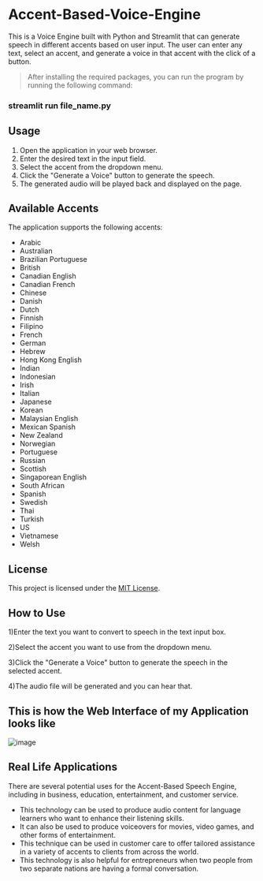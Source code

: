 # Accent-Based-Voice-Engine

This is a Voice Engine built with Python and Streamlit that can generate speech in different accents based on user input. The user can enter any text, select an accent, and generate a voice in that accent with the click of a button.

> After installing the required packages, you can run the program by running the following command:

### streamlit run file_name.py


## Usage

1. Open the application in your web browser.
2. Enter the desired text in the input field.
3. Select the accent from the dropdown menu.
4. Click the "Generate a Voice" button to generate the speech.
5. The generated audio will be played back and displayed on the page.

## Available Accents

The application supports the following accents:

- Arabic
- Australian
- Brazilian Portuguese
- British
- Canadian English
- Canadian French
- Chinese
- Danish
- Dutch
- Finnish
- Filipino
- French
- German
- Hebrew
- Hong Kong English
- Indian
- Indonesian
- Irish
- Italian
- Japanese
- Korean
- Malaysian English
- Mexican Spanish
- New Zealand
- Norwegian
- Portuguese
- Russian
- Scottish
- Singaporean English
- South African
- Spanish
- Swedish
- Thai
- Turkish
- US
- Vietnamese
- Welsh

## License

This project is licensed under the [MIT License](LICENSE).



## How to Use
1)Enter the text you want to convert to speech in the text input box.
  
2)Select the accent you want to use from the dropdown menu.
  
3)Click the "Generate a Voice" button to generate the speech in the selected accent.
  
4)The audio file will be generated and you can hear that.

  
## This is how the Web Interface of my Application looks like
![image](https://user-images.githubusercontent.com/110174850/226158906-20a2e84c-5506-4180-b94d-7cb9e69d24b2.png)

## Real Life Applications
  
There are several potential uses for the Accent-Based Speech Engine, including in business,
education, entertainment, and customer service.

- This technology can be used to produce audio content for language learners who want
to enhance their listening skills.
- It can also be used to produce voiceovers for movies, video games, and other forms of
entertainment.
- This technique can be used in customer care to offer tailored assistance in a variety of
accents to clients from across the world.
- This technology is also helpful for entrepreneurs when two people from two separate
nations are having a formal conversation.
